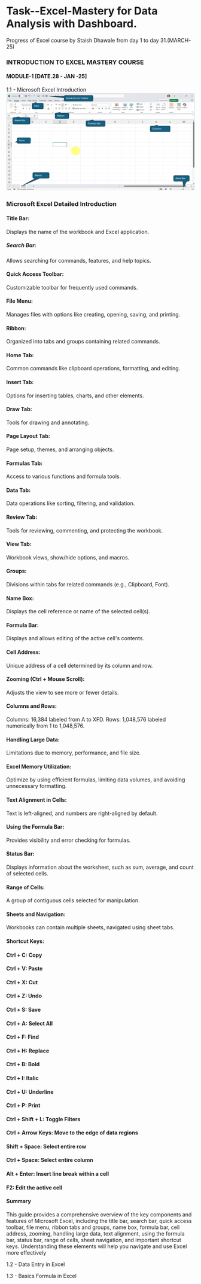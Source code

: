 # Task--Excel-Mastery for Data Analysis with Dashboard.
Progress of Excel course by Staish Dhawale from day 1 to day 31.(MARCH-25)
### INTRODUCTION TO EXCEL MASTERY COURSE 
#### MODULE-1 [DATE.28 - JAN  -25]

1.1 - Microsoft Excel Introduction
![WELCOME TO EXCEL WORLD FUN WAY LEARNING](https://github.com/Vaibhav050/Task--Excel-Mastery/blob/main/MS_EXCEL_INTRODUCTION.png)

### Microsoft Excel Detailed Introduction

#### Title Bar:
Displays the name of the workbook and Excel application.

##### Search Bar: 
Allows searching for commands, features, and help topics.

#### Quick Access Toolbar:
Customizable toolbar for frequently used commands.

#### File Menu: 
Manages files with options like creating, opening, saving, and printing.

#### Ribbon: 
Organized into tabs and groups containing related commands.

#### Home Tab:
Common commands like clipboard operations, formatting, and editing.

#### Insert Tab: 
Options for inserting tables, charts, and other elements.

#### Draw Tab:
Tools for drawing and annotating.

#### Page Layout Tab: 
Page setup, themes, and arranging objects.

#### Formulas Tab: 
Access to various functions and formula tools.

#### Data Tab:
Data operations like sorting, filtering, and validation.

#### Review Tab: 
Tools for reviewing, commenting, and protecting the workbook.

#### View Tab: 
Workbook views, show/hide options, and macros.

#### Groups: 
Divisions within tabs for related commands (e.g., Clipboard, Font).

#### Name Box: 
Displays the cell reference or name of the selected cell(s).

#### Formula Bar: 
Displays and allows editing of the active cell's contents.

#### Cell Address: 
Unique address of a cell determined by its column and row.

#### Zooming (Ctrl + Mouse Scroll): 
Adjusts the view to see more or fewer details.

#### Columns and Rows:
Columns: 16,384 labeled from A to XFD.
Rows: 1,048,576 labeled numerically from 1 to 1,048,576.

#### Handling Large Data:
Limitations due to memory, performance, and file size.

#### Excel Memory Utilization:
Optimize by using efficient formulas, limiting data volumes, and avoiding unnecessary formatting.

#### Text Alignment in Cells: 
Text is left-aligned, and numbers are right-aligned by default.

#### Using the Formula Bar: 
Provides visibility and error checking for formulas.

#### Status Bar: 
Displays information about the worksheet, such as sum, average, and count of selected cells.

#### Range of Cells:
A group of contiguous cells selected for manipulation.

#### Sheets and Navigation: 
Workbooks can contain multiple sheets, navigated using sheet tabs.

#### Shortcut Keys:

#### Ctrl + C: Copy
#### Ctrl + V: Paste
#### Ctrl + X: Cut
#### Ctrl + Z: Undo
#### Ctrl + S: Save
#### Ctrl + A: Select All
#### Ctrl + F: Find
#### Ctrl + H: Replace
#### Ctrl + B: Bold
#### Ctrl + I: Italic
#### Ctrl + U: Underline
#### Ctrl + P: Print
#### Ctrl + Shift + L: Toggle Filters
#### Ctrl + Arrow Keys: Move to the edge of data regions
#### Shift + Space: Select entire row
#### Ctrl + Space: Select entire column
#### Alt + Enter: Insert line break within a cell
#### F2: Edit the active cell

#### Summary
This guide provides a comprehensive overview of the key components and features of Microsoft Excel, including the title bar, search bar, quick access toolbar, file menu, ribbon tabs and groups, name box, formula bar, cell address, zooming, handling large data, text alignment, using the formula bar, status bar, range of cells, sheet navigation, and important shortcut keys. Understanding these elements will help you navigate and use Excel more effectively


1.2 - Data Entry in Excel

1.3 - Basics Formula in Excel

